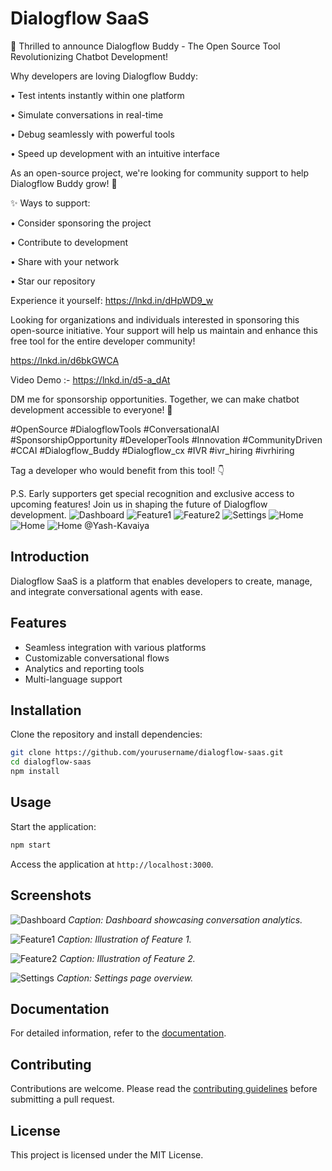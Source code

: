 # Dialogflow SaaS


🚀 Thrilled to announce Dialogflow Buddy - The Open Source Tool Revolutionizing Chatbot Development!



Why developers are loving Dialogflow Buddy:

• Test intents instantly within one platform

• Simulate conversations in real-time

• Debug seamlessly with powerful tools

• Speed up development with an intuitive interface



As an open-source project, we're looking for community support to help Dialogflow Buddy grow! 🌱



✨ Ways to support:

• Consider sponsoring the project

• Contribute to development

• Share with your network

• Star our repository



Experience it yourself: https://lnkd.in/dHpWD9_w



Looking for organizations and individuals interested in sponsoring this open-source initiative. Your support will help us maintain and enhance this free tool for the entire developer community! 



https://lnkd.in/d6bkGWCA



Video Demo :- https://lnkd.in/d5-a_dAt



DM me for sponsorship opportunities. Together, we can make chatbot development accessible to everyone! 💪



#OpenSource #DialogflowTools #ConversationalAI #SponsorshipOpportunity #DeveloperTools #Innovation #CommunityDriven #CCAI #Dialogflow_Buddy #Dialogflow_cx #IVR #ivr_hiring #ivrhiring

Tag a developer who would benefit from this tool! 👇

P.S. Early supporters get special recognition and exclusive access to upcoming features! Join us in shaping the future of Dialogflow development.
![Dashboard](./images/home.png)
![Feature1](./images/about.png)
![Feature2](./images/carrer.png)
![Settings](./images/Contact.png)
![Home](./images/Intents.png)
![Home](./images/Routes.png)
![Home](./images/webhooks.png)
@Yash-Kavaiya



## Introduction

Dialogflow SaaS is a platform that enables developers to create, manage, and integrate conversational agents with ease.

## Features

- Seamless integration with various platforms
- Customizable conversational flows
- Analytics and reporting tools
- Multi-language support

## Installation

Clone the repository and install dependencies:

```bash
git clone https://github.com/yourusername/dialogflow-saas.git
cd dialogflow-saas
npm install
```

## Usage

Start the application:

```bash
npm start
```

Access the application at `http://localhost:3000`.

## Screenshots

![Dashboard](./images/dashboard.png)
*Caption: Dashboard showcasing conversation analytics.*

![Feature1](./images/feature1.png)
*Caption: Illustration of Feature 1.*

![Feature2](./images/feature2.png)
*Caption: Illustration of Feature 2.*

![Settings](./images/settings.png)
*Caption: Settings page overview.*

## Documentation

For detailed information, refer to the [documentation](./docs/README.md).

## Contributing

Contributions are welcome. Please read the [contributing guidelines](./CONTRIBUTING.md) before submitting a pull request.

## License

This project is licensed under the MIT License.
